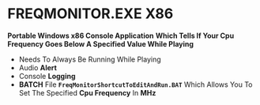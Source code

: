 # FREQMONITOR.EXE X86
**Portable Windows x86 Console Application**
  **Which Tells If Your Cpu Frequency Goes Below A Specified Value While Playing**

+ Needs To Always Be Running While Playing
+ Audio **Alert**
+ Console **Logging**
+ **BATCH** File **`FreqMonitorShortcutToEditAndRun.BAT`** Which Allows You To Set The Specified **Cpu Frequency** In **MHz**
